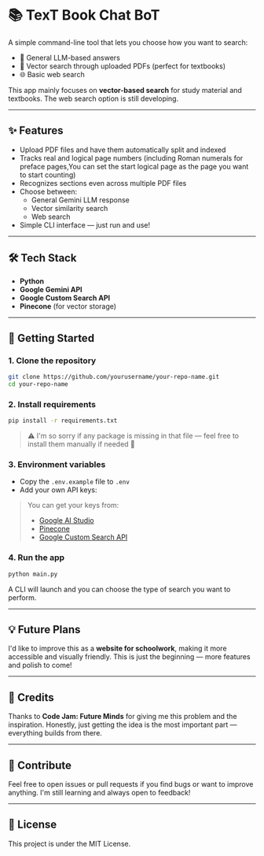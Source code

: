 # 📚 TexT Book Chat BoT

A simple command-line tool that lets you choose how you want to search:

- 🤖 General LLM-based answers  
- 📘 Vector search through uploaded PDFs (perfect for textbooks)  
- 🌐 Basic web search  

This app mainly focuses on **vector-based search** for study material and textbooks.
The web search option is still developing. 

---

## ✨ Features

- Upload PDF files and have them automatically split and indexed
- Tracks real and logical page numbers (including Roman numerals for preface pages,You can set the start logical page as the page you want to start counting)
- Recognizes sections even across multiple PDF files
- Choose between:
  - General Gemini LLM response
  - Vector similarity search
  - Web search
- Simple CLI interface — just run and use!

---

## 🛠 Tech Stack

- **Python**
- **Google Gemini API**
- **Google Custom Search API**
- **Pinecone** (for vector storage)

---

## 🚀 Getting Started

### 1. Clone the repository

```bash
git clone https://github.com/yourusername/your-repo-name.git
cd your-repo-name
```

### 2. Install requirements

```bash
pip install -r requirements.txt
```

> ⚠️ I'm so sorry if any package is missing in that file — feel free to install them manually if needed 🙏

### 3. Environment variables

- Copy the `.env.example` file to `.env`
- Add your own API keys:

> You can get your keys from:
> - [Google AI Studio](https://aistudio.google.com/u/2/apikey)
> - [Pinecone](app.pinecone.io/organizations)
> - [Google Custom Search API](https://console.cloud.google.com/apis)

### 4. Run the app

```bash
python main.py
```

A CLI will launch and you can choose the type of search you want to perform.

---

## 💡 Future Plans

I'd like to improve this as a **website for schoolwork**, making it more accessible and visually friendly. This is just the beginning — more features and polish to come!

---

## 🙏 Credits

Thanks to **Code Jam: Future Minds** for giving me this problem and the inspiration. Honestly, just getting the idea is the most important part — everything builds from there.

---

## 🤝 Contribute

Feel free to open issues or pull requests if you find bugs or want to improve anything. I'm still learning and always open to feedback!

---

## 📜 License 

This project is under the MIT License.

